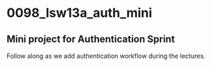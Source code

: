 # 0098_lsw13a_auth_mini

## Mini project for Authentication Sprint

Follow along as we add authentication workflow during the lectures.
